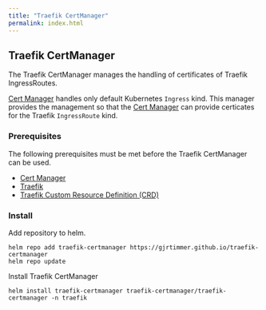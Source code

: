 ```yaml
---
title: "Traefik CertManager"
permalink: index.html
---
```


## Traefik CertManager

The Traefik CertManager manages the handling of certificates of Traefik IngressRoutes.

[Cert Manager](https://cert-manager.io) handles only default Kubernetes `Ingress` kind.
This manager provides the management so that the [Cert Manager](https://cert-manager.io)
can provide certicates for the Traefik `IngressRoute` kind.

### Prerequisites

The following prerequisites must be met before the Traefik CertManager can be used.

- [Cert Manager](https://cert-manager.io)
- [Traefik](https://traefik.io)
- [Traefik Custom Resource Definition (CRD)](https://doc.traefik.io/traefik/reference/dynamic-configuration/kubernetes-crd/)

### Install

Add repository to helm.

```shell
helm repo add traefik-certmanager https://gjrtimmer.github.io/traefik-certmanager
helm repo update
```

Install Traefik CertManager

```shell
helm install traefik-certmanager traefik-certmanager/traefik-certmanager -n traefik
```
